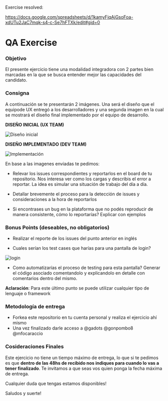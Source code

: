 Exercise resolved:

https://docs.google.com/spreadsheets/d/1kamyFjqAjGsoFoa-xdUTu2JaC7mqk-s4-c-Se7hFTXk/edit#gid=0

# QA Exercise

### Objetivo
El presente ejercicio tiene una modalidad integradora con 2 partes bien marcadas en la que se busca entender mejor las capacidades del candidato.

### Consigna

A continuación se te presentarán 2 imágenes. Una será el diseño que el equipode UX entregó a los desarrolladores y una segunda imagen en la cual se mostrará el diseño final implementado por el equipo de desarrollo.

**DISEÑO INICIAL (UX TEAM)**

![Diseño inicial](DESIGN.png)

**DISEÑO IMPLEMENTADO (DEV TEAM)**

![Implementación](DEV.png)

En base a las imagenes enviadas te pedimos:
- Relevar los issues correspondientes y reportarlos en el board de tu repositorio. Nos interesa ver como los cargas y describis el error a reportar. La idea es simular una situación de trabajo del día a día.

- Detallar brevemente el proceso para la detección de issues y consideraciones a la hora de reportarlos

- Si encontrases un bug en la plataforma que no podés reproducir de manera consistente, cómo lo reportarías? Explicar con ejemplos


### Bonus Points (deseables, no obligatorios)

- Realizar el reporte de los issues del punto anterior en inglés

- Cuales serían los test cases que harías para una pantalla de login?

![login](log-in-improvement.png)

- Como automatizarías el proceso de testing para esta pantalla? Generar el código asociado comentandolo y explicandolo en detalle con comentarios dentro del mismo.

**Aclaración**: Para este último punto se puede utilizar cualquier tipo de lenguaje o framework

### Metodología de entrega
- Forkea este repositorio en tu cuenta personal y realiza el ejercicio ahí mismo
- Una vez finalizado darle acceso a @gadots @gonpombo8 @mfocaraccio

### Cosideraciones Finales 

Este ejercicio no tiene un tiempo máximo de entrega, lo que si te pedimos es que **dentro de las 48hs de recibido nos indiques para cuando lo vas a tener finalizado**. Te invitamos a que seas vos quien ponga la fecha máxima de entrega.

Cualquier duda que tengas estamos disponibles!

Saludos y suerte!
